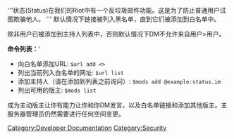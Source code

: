 '''状态(Status)在我们的Riot中有一个反垃圾邮件功能。这是为了防止普通用户试图欺骗他人。 '''
默认情况下链接被列入黑名单，直到它们被添加到白名单中。

除非用户已被添加到主持人列表中，否则默认情况下DM不允许来自用户\>用户。

**命令列表：**'

  - 向白名单添加URL: `$url add <>`
  - 列出当前列入白名单的网址: `$url list`
  - 添加主持人（请在添加到列表之前询问）: `$mods add @example:status.im`
  - 列出可用的版主: `$mods list`

成为主动版主让你有能力让你和你DM发言，以及白名单链接和添加其他版主。主服务器管理员仍然需要进行任何空间变更。

[Category:Developer
Documentation](Category:Developer_Documentation "wikilink")
[Category:Security](Category:Security "wikilink")